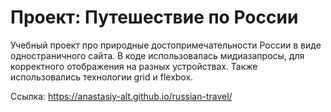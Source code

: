 # Проект: Путешествие по России

Учебный проект про природные достопримечательности России в виде одностраничного сайта.
В коде использовалась мидиазапросы, для корректного отображения на разных устройствах.
Также использовались технологии grid и flexbox.

Ссылка: https://anastasiy-alt.github.io/russian-travel/
